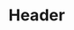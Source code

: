 <!-- TITLE: Veelgestelde Vragen -->
<!-- SUBTITLE:Veelgestelde vragen door onze klanten -->

# Header